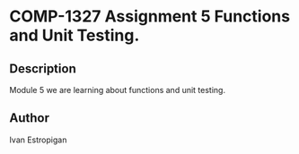 # COMP-1327 Assignment 5 Functions and Unit Testing.

## Description
Module 5 we are learning about functions and unit testing. 


## Author
Ivan Estropigan